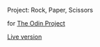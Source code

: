 Project: Rock, Paper, Scissors
 
for [The Odin Project](https://www.theodinproject.com "The Odin Project")

[Live version](https://scrof90.github.io/rock-paper-scissors/ "Rock, Paper, Scissors CE")
